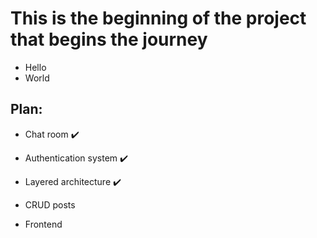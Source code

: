 # This is the beginning of the project that begins the journey
- Hello
- World

## Plan:
- Chat room ✔️ 

- Authentication system ✔️

- Layered architecture ✔️

- CRUD posts

- Frontend
